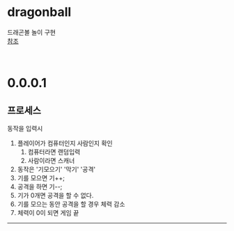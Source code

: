 # dragonball

드래곤볼 놀이 구현<br>
[참조](https://namu.wiki/w/%EB%93%9C%EB%9E%98%EA%B3%A4%EB%B3%BC%20%EB%86%80%EC%9D%B4)

<br>

# 0.0.0.1
## 프로세스
동작을 입력시<br>
1. 플레이어가 컴퓨터인지 사람인지 확인
    1. 컴퓨터라면 랜덤입력
    2. 사람이라면 스캐너
2. 동작은 '기모으기' '막기' '공격'
3. 기를 모으면 기++;
4. 공격을 하면 기--;
5. 기가 0개면 공격을 할 수 없다.
6. 기를 모으는 동안 공격을 할 경우 체력 감소
7. 체력이 0이 되면 게임 끝

---


